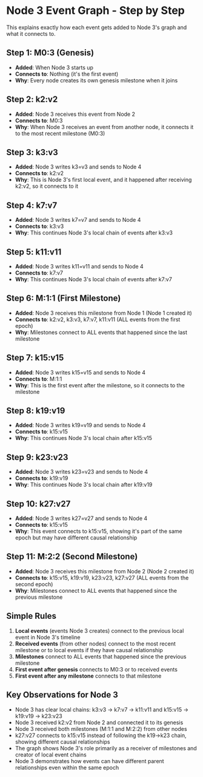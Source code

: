 # Node 3 Event Graph - Step by Step

This explains exactly how each event gets added to Node 3's graph and what it connects to.

## Step 1: M0:3 (Genesis)
- **Added**: When Node 3 starts up
- **Connects to**: Nothing (it's the first event)
- **Why**: Every node creates its own genesis milestone when it joins

## Step 2: k2:v2
- **Added**: Node 3 receives this event from Node 2
- **Connects to**: M0:3
- **Why**: When Node 3 receives an event from another node, it connects it to the most recent milestone (M0:3)

## Step 3: k3:v3
- **Added**: Node 3 writes k3=v3 and sends to Node 4
- **Connects to**: k2:v2
- **Why**: This is Node 3's first local event, and it happened after receiving k2:v2, so it connects to it

## Step 4: k7:v7
- **Added**: Node 3 writes k7=v7 and sends to Node 4
- **Connects to**: k3:v3
- **Why**: This continues Node 3's local chain of events after k3:v3

## Step 5: k11:v11
- **Added**: Node 3 writes k11=v11 and sends to Node 4
- **Connects to**: k7:v7
- **Why**: This continues Node 3's local chain of events after k7:v7

## Step 6: M:1:1 (First Milestone)
- **Added**: Node 3 receives this milestone from Node 1 (Node 1 created it)
- **Connects to**: k2:v2, k3:v3, k7:v7, k11:v11 (ALL events from the first epoch)
- **Why**: Milestones connect to ALL events that happened since the last milestone

## Step 7: k15:v15
- **Added**: Node 3 writes k15=v15 and sends to Node 4
- **Connects to**: M:1:1
- **Why**: This is the first event after the milestone, so it connects to the milestone

## Step 8: k19:v19
- **Added**: Node 3 writes k19=v19 and sends to Node 4
- **Connects to**: k15:v15
- **Why**: This continues Node 3's local chain after k15:v15

## Step 9: k23:v23
- **Added**: Node 3 writes k23=v23 and sends to Node 4
- **Connects to**: k19:v19
- **Why**: This continues Node 3's local chain after k19:v19

## Step 10: k27:v27
- **Added**: Node 3 writes k27=v27 and sends to Node 4
- **Connects to**: k15:v15
- **Why**: This event connects to k15:v15, showing it's part of the same epoch but may have different causal relationship

## Step 11: M:2:2 (Second Milestone)
- **Added**: Node 3 receives this milestone from Node 2 (Node 2 created it)
- **Connects to**: k15:v15, k19:v19, k23:v23, k27:v27 (ALL events from the second epoch)
- **Why**: Milestones connect to ALL events that happened since the previous milestone

## Simple Rules

1. **Local events** (events Node 3 creates) connect to the previous local event in Node 3's timeline
2. **Received events** (from other nodes) connect to the most recent milestone or to local events if they have causal relationship
3. **Milestones** connect to ALL events that happened since the previous milestone
4. **First event after genesis** connects to M0:3 or to received events
5. **First event after any milestone** connects to that milestone

## Key Observations for Node 3

- Node 3 has clear local chains: k3:v3 → k7:v7 → k11:v11 and k15:v15 → k19:v19 → k23:v23
- Node 3 received k2:v2 from Node 2 and connected it to its genesis
- Node 3 received both milestones (M:1:1 and M:2:2) from other nodes
- k27:v27 connects to k15:v15 instead of following the k19→k23 chain, showing different causal relationships
- The graph shows Node 3's role primarily as a receiver of milestones and creator of local event chains
- Node 3 demonstrates how events can have different parent relationships even within the same epoch 